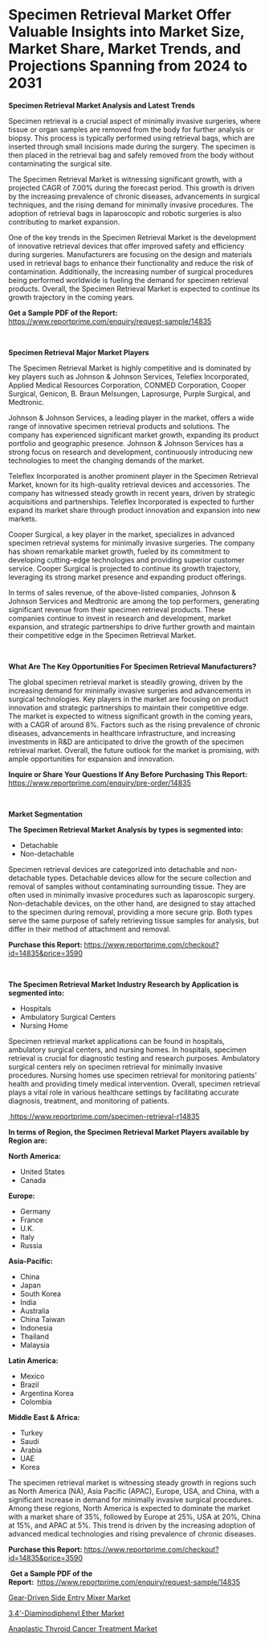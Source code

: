 <p><h1>Specimen Retrieval Market Offer Valuable Insights into Market Size, Market Share, Market Trends, and Projections Spanning from 2024 to 2031</h1></p><p><strong>Specimen Retrieval Market Analysis and Latest Trends</strong></p>
<p><p>Specimen retrieval is a crucial aspect of minimally invasive surgeries, where tissue or organ samples are removed from the body for further analysis or biopsy. This process is typically performed using retrieval bags, which are inserted through small incisions made during the surgery. The specimen is then placed in the retrieval bag and safely removed from the body without contaminating the surgical site.</p><p>The Specimen Retrieval Market is witnessing significant growth, with a projected CAGR of 7.00% during the forecast period. This growth is driven by the increasing prevalence of chronic diseases, advancements in surgical techniques, and the rising demand for minimally invasive procedures. The adoption of retrieval bags in laparoscopic and robotic surgeries is also contributing to market expansion.</p><p>One of the key trends in the Specimen Retrieval Market is the development of innovative retrieval devices that offer improved safety and efficiency during surgeries. Manufacturers are focusing on the design and materials used in retrieval bags to enhance their functionality and reduce the risk of contamination. Additionally, the increasing number of surgical procedures being performed worldwide is fueling the demand for specimen retrieval products. Overall, the Specimen Retrieval Market is expected to continue its growth trajectory in the coming years.</p></p>
<p><strong>Get a Sample PDF of the Report:&nbsp;</strong> <a href="https://www.reportprime.com/enquiry/request-sample/14835">https://www.reportprime.com/enquiry/request-sample/14835</a></p>
<p>&nbsp;</p>
<p><strong>Specimen Retrieval Major Market Players</strong></p>
<p><p>The Specimen Retrieval Market is highly competitive and is dominated by key players such as Johnson & Johnson Services, Teleflex Incorporated, Applied Medical Resources Corporation, CONMED Corporation, Cooper Surgical, Genicon, B. Braun Melsungen, Laprosurge, Purple Surgical, and Medtronic.</p><p>Johnson & Johnson Services, a leading player in the market, offers a wide range of innovative specimen retrieval products and solutions. The company has experienced significant market growth, expanding its product portfolio and geographic presence. Johnson & Johnson Services has a strong focus on research and development, continuously introducing new technologies to meet the changing demands of the market.</p><p>Teleflex Incorporated is another prominent player in the Specimen Retrieval Market, known for its high-quality retrieval devices and accessories. The company has witnessed steady growth in recent years, driven by strategic acquisitions and partnerships. Teleflex Incorporated is expected to further expand its market share through product innovation and expansion into new markets.</p><p>Cooper Surgical, a key player in the market, specializes in advanced specimen retrieval systems for minimally invasive surgeries. The company has shown remarkable market growth, fueled by its commitment to developing cutting-edge technologies and providing superior customer service. Cooper Surgical is projected to continue its growth trajectory, leveraging its strong market presence and expanding product offerings.</p><p>In terms of sales revenue, of the above-listed companies, Johnson & Johnson Services and Medtronic are among the top performers, generating significant revenue from their specimen retrieval products. These companies continue to invest in research and development, market expansion, and strategic partnerships to drive further growth and maintain their competitive edge in the Specimen Retrieval Market.</p></p>
<p>&nbsp;</p>
<p><strong>What Are The Key Opportunities For Specimen Retrieval Manufacturers?</strong></p>
<p><p>The global specimen retrieval market is steadily growing, driven by the increasing demand for minimally invasive surgeries and advancements in surgical technologies. Key players in the market are focusing on product innovation and strategic partnerships to maintain their competitive edge. The market is expected to witness significant growth in the coming years, with a CAGR of around 8%. Factors such as the rising prevalence of chronic diseases, advancements in healthcare infrastructure, and increasing investments in R&D are anticipated to drive the growth of the specimen retrieval market. Overall, the future outlook for the market is promising, with ample opportunities for expansion and innovation.</p></p>
<p><strong>Inquire or Share Your Questions If Any Before Purchasing This Report:</strong> <a href="https://www.reportprime.com/enquiry/pre-order/14835">https://www.reportprime.com/enquiry/pre-order/14835</a></p>
<p>&nbsp;</p>
<p><strong>Market Segmentation</strong></p>
<p><strong>The Specimen Retrieval Market Analysis by types is segmented into:</strong></p>
<p><ul><li>Detachable</li><li>Non-detachable</li></ul></p>
<p><p>Specimen retrieval devices are categorized into detachable and non-detachable types. Detachable devices allow for the secure collection and removal of samples without contaminating surrounding tissue. They are often used in minimally invasive procedures such as laparoscopic surgery. Non-detachable devices, on the other hand, are designed to stay attached to the specimen during removal, providing a more secure grip. Both types serve the same purpose of safely retrieving tissue samples for analysis, but differ in their method of attachment and removal.</p></p>
<p><strong>Purchase this Report:&nbsp;</strong><a href="https://www.reportprime.com/checkout?id=14835&price=3590">https://www.reportprime.com/checkout?id=14835&price=3590</a></p>
<p>&nbsp;</p>
<p><strong>The Specimen Retrieval Market Industry Research by Application is segmented into:</strong></p>
<p><ul><li>Hospitals</li><li>Ambulatory Surgical Centers</li><li>Nursing Home</li></ul></p>
<p><p>Specimen retrieval market applications can be found in hospitals, ambulatory surgical centers, and nursing homes. In hospitals, specimen retrieval is crucial for diagnostic testing and research purposes. Ambulatory surgical centers rely on specimen retrieval for minimally invasive procedures. Nursing homes use specimen retrieval for monitoring patients' health and providing timely medical intervention. Overall, specimen retrieval plays a vital role in various healthcare settings by facilitating accurate diagnosis, treatment, and monitoring of patients.</p></p>
<p><a href="https://www.reportprime.com/specimen-retrieval-r14835">&nbsp;https://www.reportprime.com/specimen-retrieval-r14835</a></p>
<p><strong>In terms of Region, the Specimen Retrieval Market Players available by Region are:</strong></p>
<p>
    <p> <strong> North America: </strong>
        <ul>
            <li>United States</li>
            <li>Canada</li>
        </ul>
        </p> 
    <p> <strong> Europe: </strong>
        <ul>
            <li>Germany</li>
            <li>France</li>
            <li>U.K.</li>
            <li>Italy</li>
            <li>Russia</li>
        </ul>
        </p> 
    <p> <strong> Asia-Pacific: </strong>
        <ul>
            <li>China</li>
            <li>Japan</li>
            <li>South Korea</li>
            <li>India</li>
            <li>Australia</li>
            <li>China Taiwan</li>
            <li>Indonesia</li>
            <li>Thailand</li>
            <li>Malaysia</li>
        </ul>
        </p> 
    <p> <strong> Latin America: </strong>
        <ul>
            <li>Mexico</li>
            <li>Brazil</li>
            <li>Argentina Korea</li>
            <li>Colombia</li>
        </ul>
        </p> 
    <p> <strong> Middle East & Africa: </strong>
        <ul>
            <li>Turkey</li>
            <li>Saudi</li>
            <li>Arabia</li>
            <li>UAE</li>
            <li>Korea</li>
        </ul>
    </p>
    </p>
<p><p>The specimen retrieval market is witnessing steady growth in regions such as North America (NA), Asia Pacific (APAC), Europe, USA, and China, with a significant increase in demand for minimally invasive surgical procedures. Among these regions, North America is expected to dominate the market with a market share of 35%, followed by Europe at 25%, USA at 20%, China at 15%, and APAC at 5%. This trend is driven by the increasing adoption of advanced medical technologies and rising prevalence of chronic diseases.</p></p>
<p><strong>Purchase this Report: </strong><a href="https://www.reportprime.com/checkout?id=14835&price=3590">https://www.reportprime.com/checkout?id=14835&price=3590</a></p>
<p>&nbsp;<strong>Get a Sample PDF of the Report:&nbsp;&nbsp;</strong><a href="https://www.reportprime.com/enquiry/request-sample/14835">https://www.reportprime.com/enquiry/request-sample/14835</a></p>
<p><strong></strong></p>
<p><p><a href="https://www.linkedin.com/pulse/gear-driven-side-entry-mixer-market-segmentation-geographical-xxqle">Gear-Driven Side Entry Mixer Market</a></p><p><a href="https://www.linkedin.com/pulse/34-diaminodiphenyl-ether-market-research-report-forecast-growth-osd1e">3,4'-Diaminodiphenyl Ether Market</a></p><p><a href="https://github.com/suitykhatun12/Market-Research-Report-List-1/blob/main/anaplastic-thyroid-cancer-treatment-market.md">Anaplastic Thyroid Cancer Treatment Market</a></p></p>